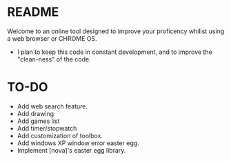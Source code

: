 # README #
Welcome to an online tool designed to improve your proficency whilist using a web browser or CHROME OS.

- I plan to keep this code in constant development, and to improve the "clean-ness" of the code.

# TO-DO #
- Add web search feature.
- Add drawing
- Add games list
- Add timer/stopwatch
- Add customization of toolbox.
- Add windows XP window error easter egg.
- Implement [nova]'s easter egg library.
